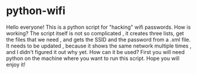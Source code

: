 # python-wifi
Hello everyone! This is a python script for "hacking" wifi passwords. How is working? The script itself
is not so complicated , it creates three lists, get the files that we need , and gets the SSID and the 
password from a .xml file. It needs to be updated , because it shows the same network multiple times , 
and I didn't figured it out why yet. How can it be used? First you will need python on the machine 
where you want to run this script. 
Hope you will enjoy it! 
